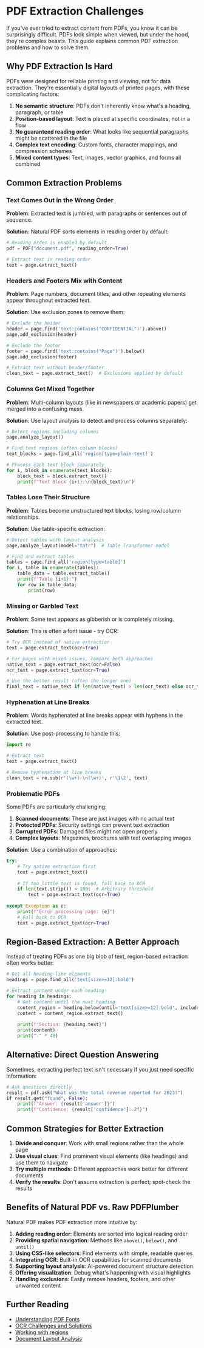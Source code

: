 # PDF Extraction Challenges

If you've ever tried to extract content from PDFs, you know it can be surprisingly difficult. PDFs look simple when viewed, but under the hood, they're complex beasts. This guide explains common PDF extraction problems and how to solve them.

## Why PDF Extraction Is Hard

PDFs were designed for reliable printing and viewing, not for data extraction. They're essentially digital layouts of printed pages, with these complicating factors:

1. **No semantic structure**: PDFs don't inherently know what's a heading, paragraph, or table
2. **Position-based layout**: Text is placed at specific coordinates, not in a flow
3. **No guaranteed reading order**: What looks like sequential paragraphs might be scattered in the file
4. **Complex text encoding**: Custom fonts, character mappings, and compression schemes
5. **Mixed content types**: Text, images, vector graphics, and forms all combined

## Common Extraction Problems

### Text Comes Out in the Wrong Order

**Problem**: Extracted text is jumbled, with paragraphs or sentences out of sequence.

**Solution**: Natural PDF sorts elements in reading order by default:

```python
# Reading order is enabled by default
pdf = PDF("document.pdf", reading_order=True)

# Extract text in reading order
text = page.extract_text()
```

### Headers and Footers Mix with Content

**Problem**: Page numbers, document titles, and other repeating elements appear throughout extracted text.

**Solution**: Use exclusion zones to remove them:

```python
# Exclude the header
header = page.find('text:contains("CONFIDENTIAL")').above()
page.add_exclusion(header)

# Exclude the footer
footer = page.find('text:contains("Page")').below()
page.add_exclusion(footer)

# Extract text without header/footer
clean_text = page.extract_text()  # Exclusions applied by default
```

### Columns Get Mixed Together

**Problem**: Multi-column layouts (like in newspapers or academic papers) get merged into a confusing mess.

**Solution**: Use layout analysis to detect and process columns separately:

```python
# Detect regions including columns
page.analyze_layout()

# Find text regions (often column blocks)
text_blocks = page.find_all('region[type=plain-text]')

# Process each text block separately
for i, block in enumerate(text_blocks):
    block_text = block.extract_text()
    print(f"Text Block {i+1}:\n{block_text}\n")
```

### Tables Lose Their Structure

**Problem**: Tables become unstructured text blocks, losing row/column relationships.

**Solution**: Use table-specific extraction:

```python
# Detect tables with layout analysis
page.analyze_layout(model="tatr")  # Table Transformer model

# Find and extract tables
tables = page.find_all('region[type=table]')
for i, table in enumerate(tables):
    table_data = table.extract_table()
    print(f"Table {i+1}:")
    for row in table_data:
        print(row)
```

### Missing or Garbled Text

**Problem**: Some text appears as gibberish or is completely missing.

**Solution**: This is often a font issue - try OCR:

```python
# Try OCR instead of native extraction
text = page.extract_text(ocr=True)

# For pages with mixed issues, compare both approaches
native_text = page.extract_text(ocr=False)
ocr_text = page.extract_text(ocr=True)

# Use the better result (often the longer one)
final_text = native_text if len(native_text) > len(ocr_text) else ocr_text
```

### Hyphenation at Line Breaks

**Problem**: Words hyphenated at line breaks appear with hyphens in the extracted text.

**Solution**: Use post-processing to handle this:

```python
import re

# Extract text
text = page.extract_text()

# Remove hyphenation at line breaks
clean_text = re.sub(r'(\w+)-\n(\w+)', r'\1\2', text)
```

### Problematic PDFs

Some PDFs are particularly challenging:

1. **Scanned documents**: These are just images with no actual text
2. **Protected PDFs**: Security settings can prevent text extraction
3. **Corrupted PDFs**: Damaged files might not open properly
4. **Complex layouts**: Magazines, brochures with text overlapping images

**Solution**: Use a combination of approaches:

```python
try:
    # Try native extraction first
    text = page.extract_text()
    
    # If too little text is found, fall back to OCR
    if len(text.strip()) < 100:  # Arbitrary threshold
        text = page.extract_text(ocr=True)
        
except Exception as e:
    print(f"Error processing page: {e}")
    # Fall back to OCR
    text = page.extract_text(ocr=True)
```

## Region-Based Extraction: A Better Approach

Instead of treating PDFs as one big blob of text, region-based extraction often works better:

```python
# Get all heading-like elements
headings = page.find_all('text[size>=12]:bold')

# Extract content under each heading
for heading in headings:
    # Get content until the next heading
    content_region = heading.below(until='text[size>=12]:bold', include_until=False)
    content = content_region.extract_text()
    
    print(f"Section: {heading.text}")
    print(content)
    print("-" * 40)
```

## Alternative: Direct Question Answering

Sometimes, extracting perfect text isn't necessary if you just need specific information:

```python
# Ask questions directly
result = pdf.ask("What was the total revenue reported for 2023?")
if result.get("found", False):
    print(f"Answer: {result['answer']}")
    print(f"Confidence: {result['confidence']:.2f}")
```

## Common Strategies for Better Extraction

1. **Divide and conquer**: Work with small regions rather than the whole page
2. **Use visual clues**: Find prominent visual elements (like headings) and use them to navigate
3. **Try multiple methods**: Different approaches work better for different documents
4. **Verify the results**: Don't assume extraction is perfect; spot-check the results

## Benefits of Natural PDF vs. Raw PDFPlumber

Natural PDF makes PDF extraction more intuitive by:

1. **Adding reading order**: Elements are sorted into logical reading order
2. **Providing spatial navigation**: Methods like `above()`, `below()`, and `until()`
3. **Using CSS-like selectors**: Find elements with simple, readable queries
4. **Integrating OCR**: Built-in OCR capabilities for scanned documents
5. **Supporting layout analysis**: AI-powered document structure detection
6. **Offering visualization**: Debug what's happening with visual highlights
7. **Handling exclusions**: Easily remove headers, footers, and other unwanted content

## Further Reading

- [Understanding PDF Fonts](pdf-fonts.md)
- [OCR Challenges and Solutions](ocr-challenges.md)
- [Working with regions](../regions/index.md)
- [Document Layout Analysis](../layout-analysis/index.md)